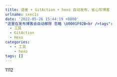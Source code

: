 ```yaml
---
title: 语雀 + GitAction + hexo 自动发布，省心写博客
urlname: sxec1s
date: '2022-05-26 15:44:19 +0800'
"这里在发布博客会自动移除 忽略 \U0001F92B<br />tags":
  - 工具
  - GitAction
  - Hexo
categories:
  - - 工具
    - hexo
tags: []
---
```


1112
